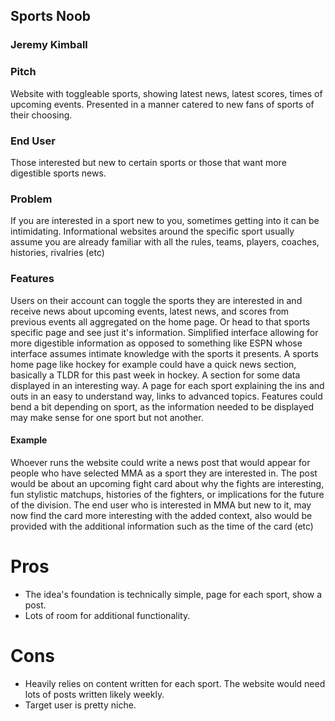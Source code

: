 ## Sports Noob

### Jeremy Kimball

### Pitch
Website with toggleable sports, showing latest news, latest scores, times of upcoming events. 
Presented in a manner catered to new fans of sports of their choosing.

### End User
Those interested but new to certain sports or those that want more digestible sports news. 

### Problem
If you are interested in a sport new to you, sometimes getting into it can be intimidating. 
Informational websites around the specific sport usually assume you are already familiar with all the rules, teams, players, coaches, histories, rivalries (etc)
### Features
Users on their account can toggle the sports they are interested in and receive news about upcoming events, latest news, and scores from previous events all aggregated on the home page. 
Or head to that sports specific page and see just it's information.
Simplified interface allowing for more digestible information as opposed to something like ESPN whose interface assumes intimate knowledge with the sports it presents.
A sports home page like hockey for example could have a quick news section, basically a TLDR for this past week in hockey. 
A section for some data displayed in an interesting way.
A page for each sport explaining the ins and outs in an easy to understand way, links to advanced topics.
Features could bend a bit depending on sport, as the information needed to be displayed may make sense for one sport but not another.

#### Example
Whoever runs the website could write a news post that would appear for people who have selected MMA as a sport they are interested in. The post would be about an upcoming fight card about why the fights are interesting, fun stylistic matchups, histories of the fighters, or implications for the future of the division. 
The end user who is interested in MMA but new to it, may now find the card more interesting with the added context, also would be provided with the additional information such as the time of the card (etc)


# Pros
* The idea's foundation is technically simple, page for each sport, show a post.
* Lots of room for additional functionality.
# Cons
* Heavily relies on content written for each sport. The website would need lots of posts written likely weekly.
* Target user is pretty niche.